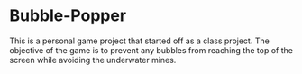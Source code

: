 # Bubble-Popper

This is a personal game project that started off as a class project. The objective of the game is to prevent any bubbles from reaching the top of the screen while avoiding the underwater mines.
